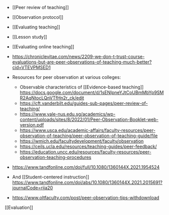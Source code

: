 - [[Peer review of teaching]]
- [[Observation protocol]]
- [[Evaluating teaching]]
- [[Lesson study]]
- [[Evaluating online teaching]]

- https://chroniclevitae.com/news/2209-we-don-t-trust-course-evaluations-but-are-peer-observations-of-teaching-much-better?cid=VTEVPMSED1
- Resources for peer observation at various colleges:
	-  Observable characteristics of [[Evidence-based teaching]] https://docs.google.com/document/d/1sENIpneYJtCoUBmMbYp9SMR2AqNtocLQnVTfHn2r_ck/edit
	-  https://cft.vanderbilt.edu/guides-sub-pages/peer-review-of-teaching/
	-  https://www.yale-nus.edu.sg/academics/wp-content/uploads/sites/8/2022/01/Peer-Observation-Booklet-web-version.pdf
	-  https://www.usca.edu/academic-affairs/faculty-resources/peer-observation-of-teaching/peer-observation-of-teaching-guide/file
	-  https://wmich.edu/facultydevelopment/faculty/observation
	-  https://ceils.ucla.edu/resources/teaching-guides/peer-feedback/
	-  https://education.uncc.edu/resources/faculty-resources/peer-observation-teaching-procedures
- https://www.tandfonline.com/doi/full/10.1080/1360144X.2021.1954524

- And [[Student-centered instruction]] https://www.tandfonline.com/doi/abs/10.1080/1360144X.2021.2015691?journalCode=rija20

- https://www.oltfaculty.com/post/peer-observation-tips-withdownload

[[Evaluation]]
